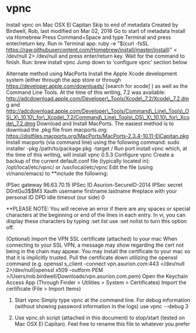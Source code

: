vpnc
====

Install vpnc on Mac OSX El Capitan Skip to end of metadata Created by Birdwell, Rob, last modified on Mar 02, 2016 Go to start of metadata Install via Homebrew Press Command+Space and type Terminal and press enter/return key. Run in Terminal app: ruby -e "$(curl -fsSL https://raw.githubusercontent.com/Homebrew/install/master/install)" &lt; /dev/null 2&gt; /dev/null and press enter/return key. Wait for the command to finish. Run: brew install vpnc Jump down to 'configure vpnc' section below

Alternate method using MacPorts Install the Apple Xcode development system (either through the app store or through https://developer.apple.com/downloads/ \[search for xcode\] ) as well as the Command Line Tools. At the time of this writing, 7.2 was available: http://adcdownload.apple.com/Developer\_Tools/Xcode\_7.2/Xcode\_7.2.dmg and http://adcdownload.apple.com/Developer\_Tools/Command\_Line\_Tools\_OS\_X\_10.10\_for\_Xcode\_7.2/Command\_Line\_Tools\_OS\_X\_10.10\_for\_Xcode\_7.2.dmg Download and Install MacPorts. The easiest method is to download the .pkg file from macports.org: https://distfiles.macports.org/MacPorts/MacPorts-2.3.4-10.11-ElCapitan.pkg Install macports (via command line) using the following command: sudo installer -pkg /path/to/package.pkg -target / Run port install vpnc which, at the time of this writing, will install vpnc 0.5.3 Configure vpnc Create a backup of the current default.conf file (typically located in): /opt/local/etc/vpnc/ or /usr/local/etc/vpnc Edit the file (using vi/nano/emacs) to \*\*include the following:

IPSec gateway 96.63.70.15 IPSec ID Asurion-SecureID-2014 IPSec secret D0ntGu3$$M3 Xauth username firstname.lastname \#replace with your personal ID DPD idle timeout (our side) 0

\*\*PLEASE NOTE: You will receive an error if there are any spaces or special characters at the beginning or end of the lines in each entry. In vi, you can display these characters by typing :set list use :set nolist to turn this option off.

(Optional) Import the VPN SSL certificate (attached) to your mac When connecting to your SSL VPN, a message may show regarding the cert not being in the chain may appear. You may install the certificate to your mac so that it is implicitly trusted. Pull the certificate down utilizing the openssl command (e.g. openssl s\_client -connect vpn.asurion.com:443 &lt;/dev/null 2&gt;/dev/null|openssl x509 -outform PEM &gt;/Users/rob.birdwell/Downloads/vpn.asurion.com.pem) Open the Keychain Access App (Through Finder &gt; Utilities &gt; System &gt; Certificates) Import the certificate (File &gt; Import Items)

1.  Start vpnc Simply type vpnc at the command line. For debug information (without showing password information in the logs) use vpnc --debug 3

2.  Use vpnc.sh script (attached in this document) to stop/start (tested on Mac OSX El Capitan). Feel free to rename this file to whatever you prefer


